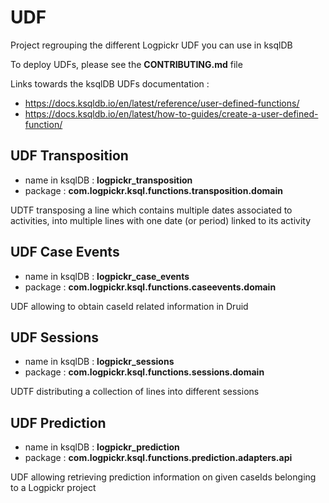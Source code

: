 # UDF

Project regrouping the different Logpickr UDF you can use in ksqlDB

To deploy UDFs, please see the **CONTRIBUTING.md** file

Links towards the ksqlDB UDFs documentation :

* https://docs.ksqldb.io/en/latest/reference/user-defined-functions/
* https://docs.ksqldb.io/en/latest/how-to-guides/create-a-user-defined-function/

## UDF Transposition

* name in ksqlDB : **logpickr_transposition**
* package : **com.logpickr.ksql.functions.transposition.domain**

UDTF transposing a line which contains multiple dates associated to activities, into multiple lines with one date (or period) linked to its activity

## UDF Case Events

* name in ksqlDB : **logpickr_case_events**
* package : **com.logpickr.ksql.functions.caseevents.domain**

UDF allowing to obtain caseId related information in Druid

## UDF Sessions

* name in ksqlDB : **logpickr_sessions**
* package : **com.logpickr.ksql.functions.sessions.domain**

UDTF distributing a collection of lines into different sessions

## UDF Prediction

* name in ksqlDB : **logpickr_prediction**
* package : **com.logpickr.ksql.functions.prediction.adapters.api**
  
UDF allowing retrieving prediction information on given caseIds belonging to a Logpickr project
